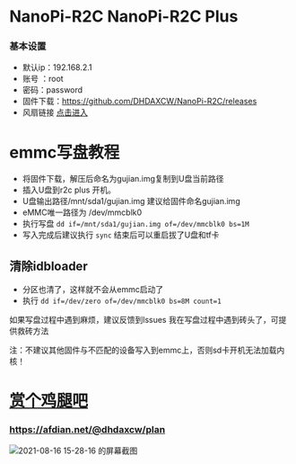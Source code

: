 # NanoPi-R2C  NanoPi-R2C Plus
### 基本设置
- 默认ip：192.168.2.1
- 账号 ：root
- 密码：password
- 固件下载：https://github.com/DHDAXCW/NanoPi-R2C/releases
- 风扇链接 [点击进入](https://s.click.taobao.com/t?e=m%3D2%26s%3Dd8Ack0Lbx8McQipKwQzePOeEDrYVVa64LKpWJ%2Bin0XJRAdhuF14FMXpyNmcFd6mT8sviUM61dt2T0mcOGN1M6FAj1gqltKaEfKzCcEr0EW0YuhTK3FPxiHMT7yc3NZrQKSOkJV8harV3phaPbavinqGCwVfdcN0wcSpj5qSCmbA%3D)

# emmc写盘教程
- 将固件下载，解压后命名为gujian.img复制到U盘当前路径
- 插入U盘到r2c plus 开机。
- U盘输出路径/mnt/sda1/gujian.img  建议给固件命名gujian.img
- eMMC唯一路径为 /dev/mmcblk0 
- 执行写盘 ``dd if=/mnt/sda1/gujian.img of=/dev/mmcblk0 bs=1M ``
- 写入完成后建议执行 ``sync`` 结束后可以重启拔了U盘和tf卡
## 清除idbloader
- 分区也清了，这样就不会从emmc启动了
- 执行 ``dd if=/dev/zero of=/dev/mmcblk0 bs=8M count=1``

如果写盘过程中遇到麻烦，建议反馈到lssues 我在写盘过程中遇到砖头了，可提供救砖方法

注：不建议其他固件与不匹配的设备写入到emmc上，否则sd卡开机无法加载内核！

# [赏个鸡腿吧](https://afdian.net/@dhdaxcw/plan)
### https://afdian.net/@dhdaxcw/plan
![2021-08-16 15-28-16 的屏幕截图](https://user-images.githubusercontent.com/74764072/129526839-5f3d9679-b269-4434-8f34-37209436c785.png)

